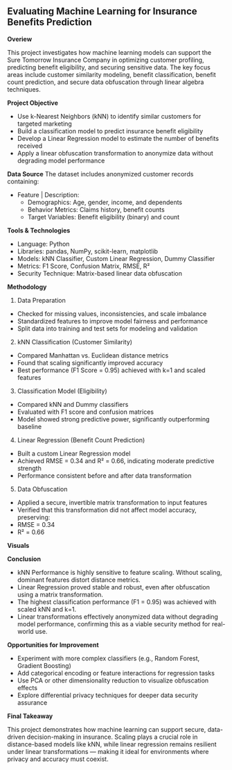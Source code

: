 ## Evaluating Machine Learning for Insurance Benefits Prediction

**Overiew**

This project investigates how machine learning models can support the Sure Tomorrow Insurance Company in optimizing customer profiling, predicting benefit eligibility, and securing sensitive data. The key focus areas include customer similarity modeling, benefit classification, benefit count prediction, and secure data obfuscation through linear algebra techniques.

**Project Objective**
- Use k-Nearest Neighbors (kNN) to identify similar customers for targeted marketing
- Build a classification model to predict insurance benefit eligibility
- Develop a Linear Regression model to estimate the number of benefits received
- Apply a linear obfuscation transformation to anonymize data without degrading model performance

**Data Source**
The dataset includes anonymized customer records containing:
- Feature |	Description:
    - Demographics:	Age, gender, income, and dependents
    - Behavior Metrics:	Claims history, benefit counts
    - Target Variables:	Benefit eligibility (binary) and count
 
**Tools & Technologies**
- Language: Python
- Libraries: pandas, NumPy, scikit-learn, matplotlib
- Models: kNN Classifier, Custom Linear Regression, Dummy Classifier
- Metrics: F1 Score, Confusion Matrix, RMSE, R²
- Security Technique: Matrix-based linear data obfuscation

**Methodology**
1. Data Preparation
- Checked for missing values, inconsistencies, and scale imbalance
- Standardized features to improve model fairness and performance
- Split data into training and test sets for modeling and validation
2. kNN Classification (Customer Similarity)
- Compared Manhattan vs. Euclidean distance metrics
- Found that scaling significantly improved accuracy
- Best performance (F1 Score = 0.95) achieved with k=1 and scaled features
3. Classification Model (Eligibility)
- Compared kNN and Dummy classifiers
- Evaluated with F1 score and confusion matrices
- Model showed strong predictive power, significantly outperforming baseline
4. Linear Regression (Benefit Count Prediction)
- Built a custom Linear Regression model
- Achieved RMSE = 0.34 and R² = 0.66, indicating moderate predictive strength
- Performance consistent before and after data transformation
5. Data Obfuscation
- Applied a secure, invertible matrix transformation to input features
- Verified that this transformation did not affect model accuracy, preserving:
- RMSE = 0.34
- R² = 0.66

**Visuals**


**Conclusion**
- kNN Performance is highly sensitive to feature scaling. Without scaling, dominant features distort distance metrics.
- Linear Regression proved stable and robust, even after obfuscation using a matrix transformation.
- The highest classification performance (F1 = 0.95) was achieved with scaled kNN and k=1.
- Linear transformations effectively anonymized data without degrading model performance, confirming this as a viable security method for real-world use.

**Opportunities for Improvement**
- Experiment with more complex classifiers (e.g., Random Forest, Gradient Boosting)
- Add categorical encoding or feature interactions for regression tasks
- Use PCA or other dimensionality reduction to visualize obfuscation effects
- Explore differential privacy techniques for deeper data security assurance

**Final Takeaway**

This project demonstrates how machine learning can support secure, data-driven decision-making in insurance. Scaling plays a crucial role in distance-based models like kNN, while linear regression remains resilient under linear transformations — making it ideal for environments where privacy and accuracy must coexist.
